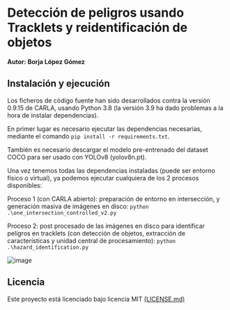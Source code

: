 # Detección de peligros usando Tracklets y reidentificación de objetos

**Autor: Borja López Gómez**

## Instalación y ejecución
Los ficheros de código fuente han sido desarrollados contra la versión 0.9.15 de CARLA, usando Python 3.8 (la versión 3.9 ha dado problemas a la hora de instalar dependencias).

En primer lugar es necesario ejecutar las dependencias necesarias, mediante el comando ```pip install -r requirements.txt```.

También es necesario descargar el modelo pre-entrenado del dataset COCO para ser usado con YOLOv8 (yolov8n.pt).

Una vez tenemos todas las dependencias instaladas (puede ser entorno físico o virtual), ya podemos ejecutar cualquiera de los 2 procesos disponibles:

Proceso 1 (con CARLA abierto): preparación de entorno en intersección, y generación masiva de imágenes en disco:
```python .\one_intersection_controlled_v2.py```

Proceso 2: post procesado de las imágenes en disco para identificar peligros en tracklets (con detección de objetos, extracción de características y unidad central de procesamiento):
```python .\hazard_identification.py```

![image](https://github.com/blopez/Tracklets-TFM-UOC/assets/3179407/3c773c8d-dad8-451d-961f-54f8b5a1bd13)


## Licencia
Este proyecto está licenciado bajo licencia MIT [(LICENSE.md)](LICENSE.md)


